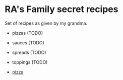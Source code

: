 # RA's Family secret recipes

Set of recipes as  given by my grandma.

* pizzas (TODO)
* sauces (TODO)
* spreads (TODO)
* toppings (TODO)

* [pizza](./pizza.md)



